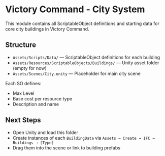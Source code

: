 # Victory Command - City System

This module contains all ScriptableObject definitions and starting data for core city buildings in Victory Command.

## Structure
- `Assets/Scripts/Data/` — ScriptableObject definitions for each building
- `Assets/Resources/ScriptableObjects/Buildings/` — Unity asset folder (empty for now)
- `Assets/Scenes/City.unity` — Placeholder for main city scene

Each SO defines:
- Max Level
- Base cost per resource type
- Description and name

## Next Steps
- Open Unity and load this folder
- Create instances of each `BuildingData` via `Assets → Create → IFC → Buildings → [Type]`
- Drag them into the scene or link to building prefabs
